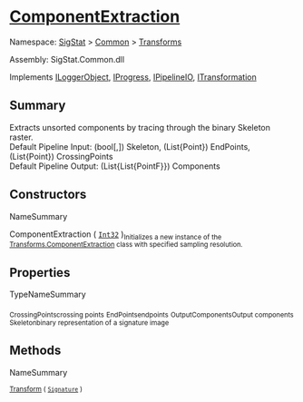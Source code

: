 # [ComponentExtraction](./ComponentExtraction.md)

Namespace: [SigStat]() > [Common](./../README.md) > [Transforms](./README.md)

Assembly: SigStat.Common.dll

Implements [ILoggerObject](./../ILoggerObject.md), [IProgress](./../Helpers/IProgress.md), [IPipelineIO](./../Pipeline/IPipelineIO.md), [ITransformation](./../ITransformation.md)

## Summary
Extracts unsorted components by tracing through the binary Skeleton raster.  <br>Default Pipeline Input: (bool[,]) Skeleton, (List{Point}) EndPoints, (List{Point}) CrossingPoints<br>Default Pipeline Output: (List{List{PointF}}) Components

## Constructors

NameSummary

ComponentExtraction ( [`Int32`](https://docs.microsoft.com/en-us/dotnet/api/System.Int32) )<sub>Initializes a new instance of the [Transforms.ComponentExtraction](https://github.com/hargitomi97/sigstat/blob/master/docs/md/SigStat/Common/Transforms/ComponentExtraction.md) class with specified sampling resolution.</sub>


## Properties

TypeNameSummary

<sub>CrossingPoints</sub><sub>crossing points</sub>
<sub>EndPoints</sub><sub>endpoints</sub>
<sub>OutputComponents</sub><sub>Output components</sub>
<sub>Skeleton</sub><sub>binary representation of a signature image</sub>


## Methods

NameSummary

<sub>[Transform](./Methods/ComponentExtraction-100663565.md) ( [`Signature`](./../Signature.md) )</sub><sub></sub>


